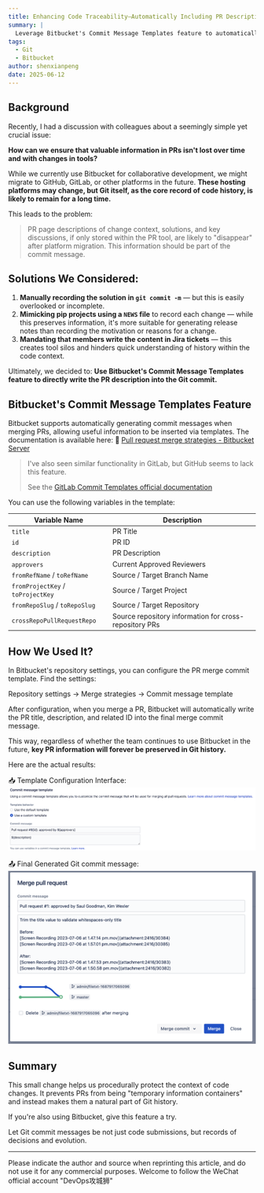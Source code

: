 ```yaml
---
title: Enhancing Code Traceability—Automatically Including PR Descriptions in Git Commits
summary: |
  Leverage Bitbucket's Commit Message Templates feature to automatically write PR descriptions into Git commit messages, ensuring crucial information isn't lost with tool changes.
tags:
  - Git
  - Bitbucket
author: shenxianpeng
date: 2025-06-12
---
```


## Background

Recently, I had a discussion with colleagues about a seemingly simple yet crucial issue:

**How can we ensure that valuable information in PRs isn't lost over time and with changes in tools?**

While we currently use Bitbucket for collaborative development, we might migrate to GitHub, GitLab, or other platforms in the future.  **These hosting platforms may change, but Git itself, as the core record of code history, is likely to remain for a long time.**

This leads to the problem:

> PR page descriptions of change context, solutions, and key discussions, if only stored within the PR tool, are likely to "disappear" after platform migration. This information should be part of the commit message.

## Solutions We Considered:

1. **Manually recording the solution in `git commit -m`** — but this is easily overlooked or incomplete.
2. **Mimicking pip projects using a `NEWS` file** to record each change — while this preserves information, it's more suitable for generating release notes than recording the motivation or reasons for a change.
3. **Mandating that members write the content in Jira tickets** — this creates tool silos and hinders quick understanding of history within the code context.

Ultimately, we decided to: **Use Bitbucket's Commit Message Templates feature to directly write the PR description into the Git commit.**

## Bitbucket's Commit Message Templates Feature

Bitbucket supports automatically generating commit messages when merging PRs, allowing useful information to be inserted via templates.  The documentation is available here:
🔗 [Pull request merge strategies - Bitbucket Server](https://confluence.atlassian.com/bitbucketserver0819/pull-request-merge-strategies-1416826109.html)


> I've also seen similar functionality in GitLab, but GitHub seems to lack this feature.
>
> See the [GitLab Commit Templates official documentation](https://docs.gitlab.com/user/project/merge_requests/commit_templates/)

You can use the following variables in the template:

| Variable Name                             | Description          |
| --------------------------------- | ------------- |
| `title`                           | PR Title       |
| `id`                              | PR ID         |
| `description`                     | PR Description       |
| `approvers`                       | Current Approved Reviewers |
| `fromRefName` / `toRefName`       | Source / Target Branch Name  |
| `fromProjectKey` / `toProjectKey` | Source / Target Project      |
| `fromRepoSlug` / `toRepoSlug`     | Source / Target Repository      |
| `crossRepoPullRequestRepo`        | Source repository information for cross-repository PRs |

## How We Used It?

In Bitbucket's repository settings, you can configure the PR merge commit template. Find the settings:

Repository settings -> Merge strategies -> Commit message template

After configuration, when you merge a PR, Bitbucket will automatically write the PR title, description, and related ID into the final merge commit message.

This way, regardless of whether the team continues to use Bitbucket in the future, **key PR information will forever be preserved in Git history.**

Here are the actual results:

📥 Template Configuration Interface:
![Bitbucket 模板配置界面](bb-template.png)

📤 Final Generated Git commit message:
![最终合并 commit 的样子](bb-result.png)

## Summary

This small change helps us procedurally protect the context of code changes. It prevents PRs from being "temporary information containers" and instead makes them a natural part of Git history.

If you're also using Bitbucket, give this feature a try.

Let Git commit messages be not just code submissions, but records of decisions and evolution.

---

Please indicate the author and source when reprinting this article, and do not use it for any commercial purposes. Welcome to follow the WeChat official account "DevOps攻城狮"